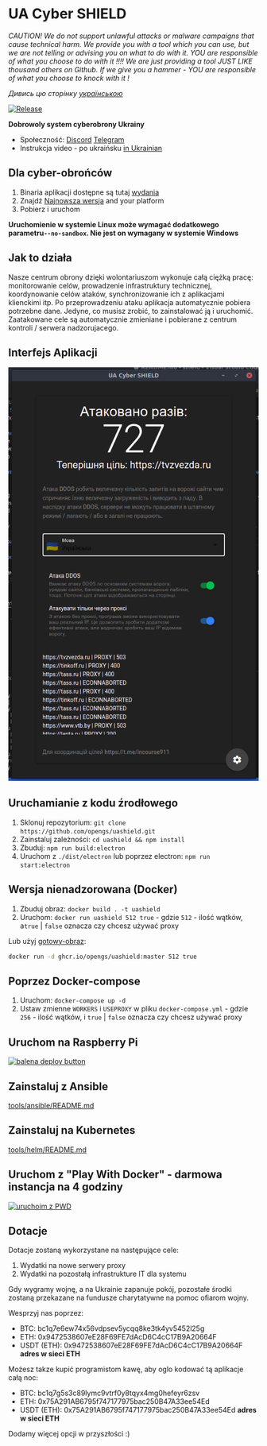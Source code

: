 # UA Cyber SHIELD

*CAUTION! We do not support unlawful attacks or malware campaigns that cause technical harm. We provide you with a tool which you can use, but we are not telling or advising you on what to do with it. YOU are responsible of what you choose to do with it !!!! We are just providing a tool JUST LIKE thousand others on Github. If we give you a hammer - YOU are responsible of what you choose to knock with it !*

*Дивись цю сторінку [українською](README.md)*

[![Release](https://img.shields.io/badge/Release-latest-blue)](https://github.com/opengs/uashield/releases/latest)

**Dobrowoly system cyberobrony Ukrainy**

- Społeczność: [Discord](https://discord.gg/7BfJ9JKQ98) [Telegram](https://t.me/uashield)
- Instrukcja video - po ukraińsku [in Ukrainian](https://youtu.be/snTzpRt7a5k)

## Dla cyber-obrońców

1. Binaria aplikacji dostępne są tutaj [wydania](https://github.com/opengs/uashield/releases)
2. Znajdź [Najnowsza wersja](https://github.com/opengs/uashield/releases/latest) and your platform
3. Pobierz i uruchom

**Uruchomienie w systemie Linux może wymagać dodatkowego parametru`--no-sandbox`. Nie jest on wymagany w systemie Windows**

## Jak to działa

Nasze centrum obrony dzięki wolontariuszom wykonuje całą ciężką pracę: monitorowanie celów, prowadzenie infrastruktury technicznej, koordynowanie celów ataków, synchronizowanie ich z aplikacjami klienckimi itp.
Po przeprowadzeniu ataku aplikacja automatycznie pobiera potrzebne dane.
Jedyne, co musisz zrobić, to zainstalować ją i uruchomić.
Zaatakowane cele są automatycznie zmieniane i pobierane z centrum kontroli / serwera nadzorujacego.

## Interfejs Aplikacji

![Przykład:](docs/working.png)

## Uruchamianie z kodu źrodłowego

1. Sklonuj repozytorium: `git clone https://github.com/opengs/uashield.git`
2. Zainstaluj zależności: `cd uashield && npm install`
3. Zbuduj: `npm run build:electron`
4. Uruchom z `./dist/electron` lub poprzez electron: `npm run start:electron`

## Wersja nienadzorowana (Docker)

1. Zbuduj obraz: `docker build . -t uashield`
2. Uruchom: `docker run uashield 512 true` - gdzie `512` - ilość wątków, a`true` | `false` oznacza czy chcesz używać proxy

Lub użyj [gotowy-obraz](https://github.com/opengs/uashield/pkgs/container/uashield):

```bash
docker run -d ghcr.io/opengs/uashield:master 512 true
```

## Poprzez Docker-compose

1. Uruchom: `docker-compose up -d`
2. Ustaw zmienne `WORKERS` i `USEPROXY` w pliku `docker-compose.yml` - gdzie `256` - ilość wątków, i `true` | `false` oznacza czy chcesz używać proxy

## Uruchom na Raspberry Pi

[![balena deploy button](https://www.balena.io/deploy.svg)](https://dashboard.balena-cloud.com/deploy?repoUrl=https://github.com/opengs/uashield)

## Zainstaluj z Ansible

[tools/ansible/README.md](tools/ansible/README.md)

## Zainstaluj na Kubernetes

[tools/helm/README.md](tools/helm/README.md)

## Uruchom z "Play With Docker" - darmowa instancja na 4 godziny

[![uruchoim z PWD](https://raw.githubusercontent.com/play-with-docker/stacks/master/assets/images/button.png)](https://labs.play-with-docker.com/?stack=https://raw.githubusercontent.com/opengs/uashield/master/pwd-docker-compose.yml)

## Dotacje
Dotacje zostaną wykorzystane na następujące cele:
1. Wydatki na nowe serwery proxy
2. Wydatki na pozostałą infrastrukture IT dla systemu

Gdy wygramy wojnę, a na Ukrainie zapanuje pokój, pozostałe środki zostaną przekazane na fundusze charytatywne na pomoc ofiarom wojny.

Wesprzyj nas poprzez:
- BTC: bc1q7e6ew74x56vdpsev5ycqq8ke3tk4yv5452l25g
- ETH: 0x9472538607eE28F69FE7dAcD6C4cC17B9A20664F
- USDT (ETH): 0x9472538607eE28F69FE7dAcD6C4cC17B9A20664F **adres w sieci ETH**

Możesz takze kupić programistom kawę, aby oglo kodować tą aplikacje całą noc:
- BTC: bc1q7g5s3c89lymc9vtrf0y8tqyx4mg0hefeyr6zsv
- ETH: 0x75A291AB6795f747177975bac250B47A33ee54Ed
- USDT (ETH): 0x75A291AB6795f747177975bac250B47A33ee54Ed **adres w sieci ETH**

Dodamy więcej opcji w przyszłości :)
